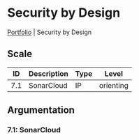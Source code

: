 # Security by Design

[Portfolio](../../README.md) | Security by Design

[Uitleg leeruitkomst]: #

## Scale

| ID | Description | Type | Level |
|---|---|---|---|
| 7.1 | SonarCloud | IP | orienting |

## Argumentation

### 7.1: SonarCloud

